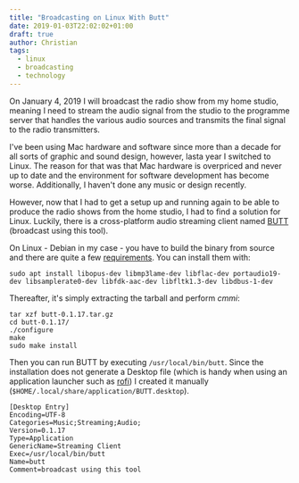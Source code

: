 ```yaml
---
title: "Broadcasting on Linux With Butt"
date: 2019-01-03T22:02:02+01:00
draft: true
author: Christian
tags:
  - linux
  - broadcasting
  - technology
---
```


On January 4, 2019 I will broadcast the radio show from my home studio, meaning
I need to stream the audio signal from the studio to the programme server that
handles the various audio sources and transmits the final signal to the radio
transmitters.

I've been using Mac hardware and software since more than a decade for all
sorts of graphic and sound design, however, lasta year I switched to Linux. The
reason for that was that Mac hardware is overpriced and never up to date and
the environment for software development has become worse. Additionally, I
haven't done any music or design recently.

However, now that I had to get a setup up and running again to be able to
produce the radio shows from the home studio, I had to find a solution for
Linux. Luckily, there is a cross-platform audio streaming client named
[BUTT](http://danielnoethen.de) (broadcast using this tool).

On Linux - Debian in my case - you have to build the binary from source and
there are quite a few
[requirements](http://danielnoethen.de/manual.html#_install). You can install
them with:

```
sudo apt install libopus-dev libmp3lame-dev libflac-dev portaudio19-dev libsamplerate0-dev libfdk-aac-dev libfltk1.3-dev libdbus-1-dev
```

Thereafter, it's simply extracting the tarball and perform *cmmi*:

```
tar xzf butt-0.1.17.tar.gz
cd butt-0.1.17/
./configure
make
sudo make install
```

Then you can run BUTT by executing `/usr/local/bin/butt`. Since the
installation does not generate a Desktop file (which is handy when using an
application launcher such as [rofi](https://github.com/DaveDavenport/rofi)) I
created it manually (`$HOME/.local/share/application/BUTT.desktop`).

```
[Desktop Entry]
Encoding=UTF-8
Categories=Music;Streaming;Audio;
Version=0.1.17
Type=Application
GenericName=Streaming Client
Exec=/usr/local/bin/butt
Name=butt
Comment=broadcast using this tool
```
